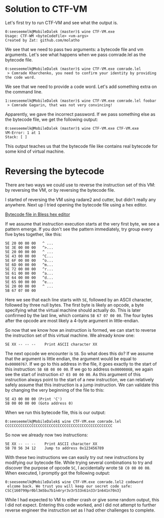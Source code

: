 # Solution to CTF-VM
Let's first try to run CTF-VM and see what the output is.

```
0:seeseemelk@MobileDalek (master)$ wine CTF-VM.exe
Usage: CTF-WM <byteCodeFile> <vm-args>
Created by Zat: github.com/molatho
```

We see that we need to pass two arguments: a bytecode file and vm arguments.
Let's see what happens when we pass comrade.lel as the bytecode file.

```
0:seeseemelk@MobileDalek (master)$ wine CTF-VM.exe comrade.lel
 > Comrade Kharchenko, you need to confirm your identity by providing the code word.
```

We see that we need to provide a code word. Let's add something extra on the command line.

```
1:seeseemelk@MobileDalek (master)$ wine CTF-VM.exe comrade.lel foobar
 > Comrade Gagarin, that was not very convincing!
```

Apparently, we gave the incorrect password.
If we pass something else as the bytecode file, we get the following output:

```
0:seeseemelk@MobileDalek (master)$ wine CTF-VM.exe CTF-VM.exe
VM-Error: 1 at 1
Stack: [ ]
```

This output teaches us that the bytecode file like contains real bytecode for
some kind of virtual machine.

# Reversing the bytecode
There are two ways we could use to reverse the instruction set of this VM:
by reversing the VM, or by reversing the bytecode file.

I started of reversing the VM using radare2 and cutter, but didn't really any anywhere.
Next up I tried opening the bytecode file using a hex editor.

[Bytecode file in Bless hex editor](images/bless-1.png)

If we assume that instruction execution starts at the very first byte, we see a
pattern emerge. If you don't see the pattern immediately, try group every five
bytes together, like this:

```
5E 20 00 00 00   ^ ...
5E 3E 00 00 00   ^>...
5E 20 00 00 00   ^ ...
5E 43 00 00 00   ^C...
5E 6F 00 00 00   ^o...
5E 6D 00 00 00   ^m...
5E 72 00 00 00   ^r...
5E 61 00 00 00   ^a...
5E 64 00 00 00   ^d...
5E 65 00 00 00   ^e...
5E 20 00 00 00   ^ ...
5B 67 07 00 00
```

Here we see that each line starts with `5E`, followed by an ASCII character,
followed by three null bytes.
The first byte is likely an opcode, a byte specifying what the virtual machine
should actually do.
This is later confirmed by the last line, which contains `5B 67 07 00 00`.
The four bytes after the opcode are most likely a 4-byte argument in little-endian.

So now that we know how an instruction is formed, we can start to reverse the
instruction set of this virtual machine.
We already know one:

```
5E XX -- -- --    Print ASCII character XX
```

The next opcode we encounter is `5B`. So what does this do?
If we assume that the argument is little endian, the argument would be equal
to `0x00000767`.
If we go to this address in the file, it goes exactly to the start of this
instruction: `5B 6B 08 00 00`.
If we go to address `0x0000086B`, we again see the start of instruction `47 03 00 00 00`.
As this argument of this instruction always point to the start of a new instruction,
we can relatively safely assume that this instruction is a jump instruction.
We can validate this by changing the very beginning of the file to this:

```
5E 43 00 00 00 (Print 'C')
5B 00 00 00 00 (Goto address 0)
```

When we run this bytecode file, this is our output:
```
0:seeseemelk@MobileDalek$ wine CTF-VM.exe comrade.lel
CCCCCCCCCCCCCCCCCCCCCCCCCCCCCCCCCCCCCCCCCCCCCCCCC
```

So now we already now two instructions:
```
5E XX -- -- --    Print ASCII character XX
5B 78 56 34 12    Jump to address 0x123456789
```

With these two instructions we can easily try out new instructions by modifying
our bytecode file.
While trying several combinations to try and discover the purpose of opcode `5C`,
I accidentally wrote `5B C0 00 00 00`. When executed, I promptly got the following
output:
```
0:seeseemelk@MobileDalek$ wine CTF-VM.exe comrade.lel2 codeword
 elcome back. We trust you will keep our secret code safe: CSC{160799pr0bl3m5bu7b1n4ryr3v3r533n61n33r1n641n70n3}
```

While I had expected to VM to either crash or give some random output, this I
did not expect. Entering this code worked, and I did not attempt to further
reverse engineer the instruction set as I had other challenges to complete.
